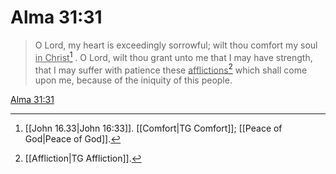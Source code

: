 # Alma 31:31

> O Lord, my heart is exceedingly sorrowful; wilt thou comfort my soul <u>in Christ</u>[^a] . O Lord, wilt thou grant unto me that I may have strength, that I may suffer with patience these <u>afflictions</u>[^b] which shall come upon me, because of the iniquity of this people.

[Alma 31:31](https://www.churchofjesuschrist.org/study/scriptures/bofm/alma/31?lang=eng&id=p31#p31)


[^a]: [[John 16.33|John 16:33]]. [[Comfort|TG Comfort]]; [[Peace of God|Peace of God]].  
[^b]: [[Affliction|TG Affliction]].  
